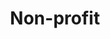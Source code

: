 ---
layout: post
title: Non-profit
excerpt: "PandLe, Coderdojo, Prototype, Scratch, Microbit, Arduino, Rubik's cube"
list:
  name: non-profit
  type: complete
categories: [projects]
tags: []
---